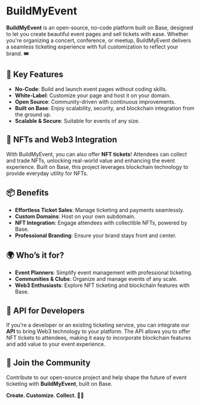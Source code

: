 # BuildMyEvent

**BuildMyEvent** is an open-source, no-code platform built on Base, designed to let you create beautiful event pages and sell tickets with ease. Whether you're organizing a concert, conference, or meetup, BuildMyEvent delivers a seamless ticketing experience with full customization to reflect your brand. 🎟️

## 🌟 Key Features

- **No-Code**: Build and launch event pages without coding skills.
- **White-Label**: Customize your page and host it on your domain.
- **Open Source**: Community-driven with continuous improvements.
- **Built on Base**: Enjoy scalability, security, and blockchain integration from the ground up.
- **Scalable & Secure**: Suitable for events of any size.

## 🚀 NFTs and Web3 Integration

With BuildMyEvent, you can also offer **NFT tickets**! Attendees can collect and trade NFTs, unlocking real-world value and enhancing the event experience. Built on Base, this project leverages blockchain technology to provide everyday utility for NFTs.

## 📦 Benefits

- **Effortless Ticket Sales**: Manage ticketing and payments seamlessly.
- **Custom Domains**: Host on your own subdomain.
- **NFT Integration**: Engage attendees with collectible NFTs, powered by Base.
- **Professional Branding**: Ensure your brand stays front and center.

## 🌍 Who’s it for?

- **Event Planners**: Simplify event management with professional ticketing.
- **Communities & Clubs**: Organize and manage events of any scale.
- **Web3 Enthusiasts**: Explore NFT ticketing and blockchain features with Base.

## 📡 API for Developers

If you're a developer or an existing ticketing service, you can integrate our **API** to bring Web3 technology to your platform. The API allows you to offer NFT tickets to attendees, making it easy to incorporate blockchain features and add value to your event experience.

## 🤝 Join the Community

Contribute to our open-source project and help shape the future of event ticketing with **BuildMyEvent**, built on Base.

**Create. Customize. Collect. 🚀✨**
